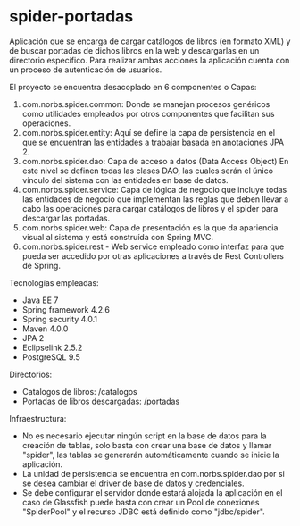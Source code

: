 # spider-portadas
Aplicación que se encarga de cargar catálogos de libros (en formato XML) y de buscar portadas de dichos libros en la web y descargarlas en un directorio específico.
Para realizar ambas acciones la aplicación cuenta con un proceso de autenticación de usuarios.

El proyecto se encuentra desacoplado en 6 componentes o Capas:
1. com.norbs.spider.common: Donde se manejan procesos genéricos como utilidades empleados por otros componentes que facilitan sus operaciones.
2. com.norbs.spider.entity: Aquí se define la capa de persistencia en el que se encuentran las entidades a trabajar basada en anotaciones JPA 2.
3. com.norbs.spider.dao: Capa de acceso a datos (Data Access Object) En este nivel se definen todas las clases DAO, las cuales serán el único vínculo del sistema con las entidades en base de datos.
4. com.norbs.spider.service: Capa de lógica de negocio que incluye todas las entidades de negocio que implementan las reglas que deben llevar a cabo las operaciones para cargar catálogos de libros y el spider para descargar las portadas.
5. com.norbs.spider.web: Capa de presentación es la que da apariencia visual al sistema y está construída con Spring MVC.
6. com.norbs.spider.rest - Web service empleado como interfaz para que pueda ser accedido por otras aplicaciones a través de Rest Controllers de Spring.

Tecnologías empleadas:
- Java EE 7
- Spring framework 4.2.6
- Spring security 4.0.1
- Maven 4.0.0
- JPA 2
- Eclipselink 2.5.2
- PostgreSQL 9.5

Directorios:
- Catalogos de libros: /catalogos
- Portadas de libros descargadas: /portadas 

Infraestructura:
- No es necesario ejecutar ningún script en la base de datos para la creación de tablas, solo basta con crear una base de datos y llamar "spider", las tablas se generarán automáticamente cuando se inicie la aplicación.
- La unidad de persistencia se encuentra en com.norbs.spider.dao por si se desea cambiar el driver de base de datos y credenciales.
- Se debe configurar el servidor donde estará alojada la aplicación en el caso de Glassfish puede basta con crear un Pool de conexiones "SpiderPool" y el recurso JDBC está definido como "jdbc/spider".